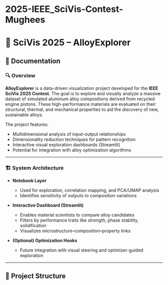 # 2025-IEEE_SciVis-Contest-Mughees

# 🔬 SciVis 2025 – AlloyExplorer

## 📖 Documentation

### 🔍 Overview

**AlloyExplorer** is a data-driven visualization project developed for the **IEEE SciVis 2025 Contest**. The goal is to explore and visually analyze a massive dataset of simulated aluminum alloy compositions derived from recycled engine pistons. These high-performance materials are evaluated on their structural, thermal, and mechanical properties to aid the discovery of new, sustainable alloys.

The project features:
- Multidimensional analysis of input–output relationships
- Dimensionality reduction techniques for pattern recognition
- Interactive visual exploration dashboards (Streamlit)
- Potential for integration with alloy optimization algorithms

---

### 🏗️ System Architecture

- **Notebook Layer**
  - Used for exploration, correlation mapping, and PCA/UMAP analysis
  - Identifies sensitivity of outputs to composition variations

- **Interactive Dashboard (Streamlit)**
  - Enables material scientists to compare alloy candidates
  - Filters by performance traits like strength, phase stability, solidification
  - Visualizes microstructure–composition–property links

- **(Optional) Optimization Hooks**
  - Future integration with visual steering and optimizer-guided exploration

---

## 📁 Project Structure
